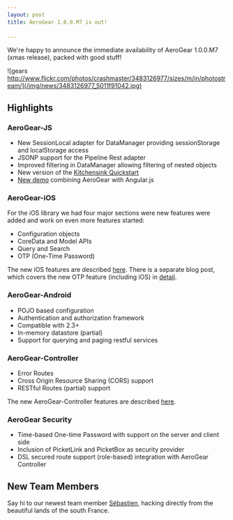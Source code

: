 ```yaml
---
layout: post
title: AeroGear 1.0.0.M7 is out!

---
```


We're happy to announce the immediate availability of AeroGear 1.0.0.M7 (xmas release), packed with good stuff!

![gears http://www.flickr.com/photos/crashmaster/3483126977/sizes/m/in/photostream/](/img/news/3483126977_5011f91042.jpg)

## Highlights

### AeroGear-JS

* New SessionLocal adapter for DataManager providing sessionStorage and localStorage access
* JSONP support for the Pipeline Rest adapter
* Improved filtering in DataManager allowing filtering of nested objects
* New version of the [Kitchensink Quickstart](http://js-aerogear.rhcloud.com/)
* [New demo](http://blog.krisborchers.com/2012/12/19/aerogear-from-a-different-angle/) combining AeroGear with Angular.js

### AeroGear-iOS

For the iOS library we had four major sections were new features were added and work on even more features started:

* Configuration objects
* CoreData and Model APIs
* Query and Search
* OTP (One-Time Password)

The new iOS features are described [here](http://matthiaswessendorf.wordpress.com/2012/12/20/aerogear-ios-lib-milestone-2/ ). There is a separate blog post, which covers the new OTP feature (including iOS) in [detail](http://cvasilak.blogspot.com/2012/12/aerogear-and-otp.html).

### AeroGear-Android

* POJO based configuration
* Authentication and authorization framework
* Compatible with 2.3+
* In-memory datastore (partial)
* Support for querying and paging restful services

### AeroGear-Controller

* Error Routes
* Cross Origin Resource Sharing (CORS) support
* RESTful Routes (partial) support

The new AeroGear-Controller features are described [here](http://dbevenius.org).

### AeroGear Security

* Time-based One-time Password with support on the server and client side
* Inclusion of PicketLink and PicketBox as security provider
* DSL secured route support (role-based) integration with AeroGear Controller

## New Team Members

Say hi to our newest team member [Sébastien](https://twitter.com/sebi2706), hacking directly from the beautiful lands of the south France.
